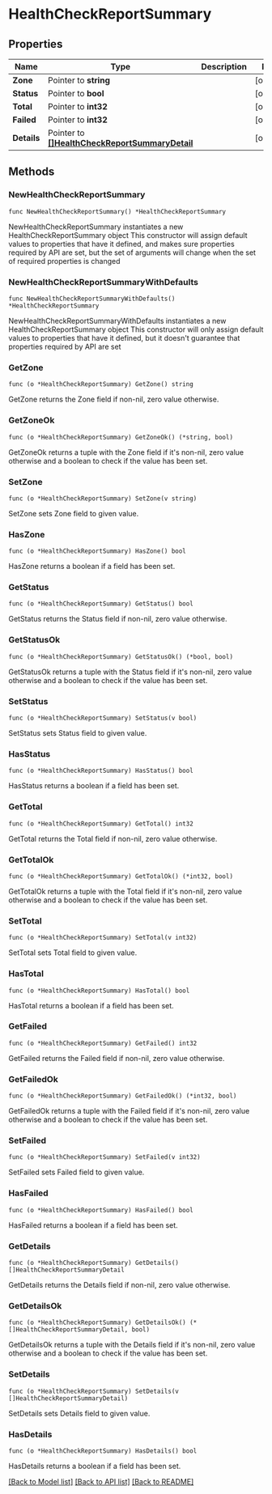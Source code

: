 # HealthCheckReportSummary

## Properties

Name | Type | Description | Notes
------------ | ------------- | ------------- | -------------
**Zone** | Pointer to **string** |  | [optional] 
**Status** | Pointer to **bool** |  | [optional] 
**Total** | Pointer to **int32** |  | [optional] 
**Failed** | Pointer to **int32** |  | [optional] 
**Details** | Pointer to [**[]HealthCheckReportSummaryDetail**](HealthCheckReportSummaryDetail.md) |  | [optional] 

## Methods

### NewHealthCheckReportSummary

`func NewHealthCheckReportSummary() *HealthCheckReportSummary`

NewHealthCheckReportSummary instantiates a new HealthCheckReportSummary object
This constructor will assign default values to properties that have it defined,
and makes sure properties required by API are set, but the set of arguments
will change when the set of required properties is changed

### NewHealthCheckReportSummaryWithDefaults

`func NewHealthCheckReportSummaryWithDefaults() *HealthCheckReportSummary`

NewHealthCheckReportSummaryWithDefaults instantiates a new HealthCheckReportSummary object
This constructor will only assign default values to properties that have it defined,
but it doesn't guarantee that properties required by API are set

### GetZone

`func (o *HealthCheckReportSummary) GetZone() string`

GetZone returns the Zone field if non-nil, zero value otherwise.

### GetZoneOk

`func (o *HealthCheckReportSummary) GetZoneOk() (*string, bool)`

GetZoneOk returns a tuple with the Zone field if it's non-nil, zero value otherwise
and a boolean to check if the value has been set.

### SetZone

`func (o *HealthCheckReportSummary) SetZone(v string)`

SetZone sets Zone field to given value.

### HasZone

`func (o *HealthCheckReportSummary) HasZone() bool`

HasZone returns a boolean if a field has been set.

### GetStatus

`func (o *HealthCheckReportSummary) GetStatus() bool`

GetStatus returns the Status field if non-nil, zero value otherwise.

### GetStatusOk

`func (o *HealthCheckReportSummary) GetStatusOk() (*bool, bool)`

GetStatusOk returns a tuple with the Status field if it's non-nil, zero value otherwise
and a boolean to check if the value has been set.

### SetStatus

`func (o *HealthCheckReportSummary) SetStatus(v bool)`

SetStatus sets Status field to given value.

### HasStatus

`func (o *HealthCheckReportSummary) HasStatus() bool`

HasStatus returns a boolean if a field has been set.

### GetTotal

`func (o *HealthCheckReportSummary) GetTotal() int32`

GetTotal returns the Total field if non-nil, zero value otherwise.

### GetTotalOk

`func (o *HealthCheckReportSummary) GetTotalOk() (*int32, bool)`

GetTotalOk returns a tuple with the Total field if it's non-nil, zero value otherwise
and a boolean to check if the value has been set.

### SetTotal

`func (o *HealthCheckReportSummary) SetTotal(v int32)`

SetTotal sets Total field to given value.

### HasTotal

`func (o *HealthCheckReportSummary) HasTotal() bool`

HasTotal returns a boolean if a field has been set.

### GetFailed

`func (o *HealthCheckReportSummary) GetFailed() int32`

GetFailed returns the Failed field if non-nil, zero value otherwise.

### GetFailedOk

`func (o *HealthCheckReportSummary) GetFailedOk() (*int32, bool)`

GetFailedOk returns a tuple with the Failed field if it's non-nil, zero value otherwise
and a boolean to check if the value has been set.

### SetFailed

`func (o *HealthCheckReportSummary) SetFailed(v int32)`

SetFailed sets Failed field to given value.

### HasFailed

`func (o *HealthCheckReportSummary) HasFailed() bool`

HasFailed returns a boolean if a field has been set.

### GetDetails

`func (o *HealthCheckReportSummary) GetDetails() []HealthCheckReportSummaryDetail`

GetDetails returns the Details field if non-nil, zero value otherwise.

### GetDetailsOk

`func (o *HealthCheckReportSummary) GetDetailsOk() (*[]HealthCheckReportSummaryDetail, bool)`

GetDetailsOk returns a tuple with the Details field if it's non-nil, zero value otherwise
and a boolean to check if the value has been set.

### SetDetails

`func (o *HealthCheckReportSummary) SetDetails(v []HealthCheckReportSummaryDetail)`

SetDetails sets Details field to given value.

### HasDetails

`func (o *HealthCheckReportSummary) HasDetails() bool`

HasDetails returns a boolean if a field has been set.


[[Back to Model list]](../README.md#documentation-for-models) [[Back to API list]](../README.md#documentation-for-api-endpoints) [[Back to README]](../README.md)


